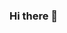 ### Hi there 👋

<!--
**richardclinton/richardclinton** is a ✨ _special_ ✨ repository because its `README.md` (this file) appears on your GitHub profile.

Here are some ideas to get you started:

- 🔭 I’m currently working on Django
- 🌱 I’m currently learning ...
- 👯 I’m looking to collaborate on ...
- 🤔 I’m looking for help with ...
- 💬 Ask me about Python,PHP, JAVA, DJANGO, ODOO, KOTLIN, ANGULAR
- 📫 How to reach me: richardclinton42@gmail.com
- 😄 Pronouns: ...
- ⚡ Fun fact: ...
-->

